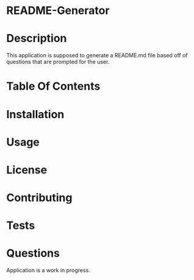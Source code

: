 # README-Generator
# Description
This application is supposed to generate a README.md file based off of questions that are prompted for the user.

# Table Of Contents

# Installation

# Usage

# License

# Contributing

# Tests

# Questions

Application is a work in progress.
